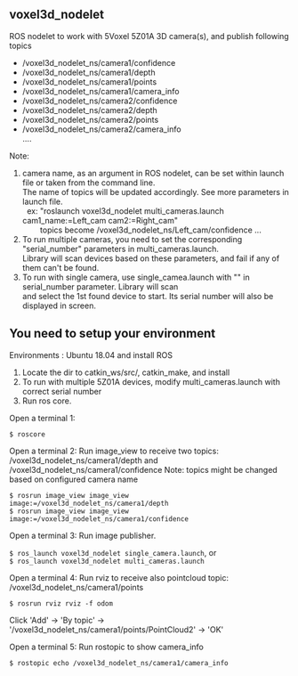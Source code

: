 voxel3d_nodelet
----------------------
ROS nodelet to work with 5Voxel 5Z01A 3D camera(s), and publish following topics
 - /voxel3d_nodelet_ns/camera1/confidence 
 - /voxel3d_nodelet_ns/camera1/depth
 - /voxel3d_nodelet_ns/camera1/points
 - /voxel3d_nodelet_ns/camera1/camera_info
 - /voxel3d_nodelet_ns/camera2/confidence 
 - /voxel3d_nodelet_ns/camera2/depth
 - /voxel3d_nodelet_ns/camera2/points
 - /voxel3d_nodelet_ns/camera2/camera_info  
 ....
 
 Note:
   1. camera name, as an argument in ROS nodelet, can be set within launch file or taken from the command line.  
      The name of topics will be updated accordingly. See more parameters in launch file.  
          &nbsp;&nbsp;ex: "roslaunch voxel3d_nodelet multi_cameras.launch cam1_name:=Left_cam cam2:=Right_cam"  
          &nbsp;&nbsp;&nbsp;&nbsp;&nbsp;&nbsp;&nbsp;&nbsp;topics become /voxel3d_nodelet_ns/Left_cam/confidence ...
   2. To run multiple cameras, you need to set the corresponding "serial_number" parameters in multi_cameras.launch.  
      Library will scan devices based on these parameters, and fail if any of them can't be found.
   3. To run with single camera, use single_camea.launch with "" in serial_number parameter. Library will scan  
      and select the 1st found device to start. Its serial number will also be displayed in screen.


You need to setup your environment
--------------------------------------
Environments : Ubuntu 18.04 and install ROS

1. Locate the dir to catkin_ws/src/, catkin_make, and install
2. To run with multiple 5Z01A devices, modify multi_cameras.launch with correct serial number
3. Run ros core.

Open a terminal 1:

`$ roscore`

Open a terminal 2:
Run image_view to receive two topics: /voxel3d_nodelet_ns/camera1/depth and /voxel3d_nodelet_ns/camera1/confidence
Note: topics might be changed based on configured camera name

`$ rosrun image_view image_view image:=/voxel3d_nodelet_ns/camera1/depth`  
`$ rosrun image_view image_view image:=/voxel3d_nodelet_ns/camera1/confidence`  

Open a terminal 3:
Run image publisher.

`$ ros_launch voxel3d_nodelet single_camera.launch`, or  
`$ ros_launch voxel3d_nodelet multi_cameras.launch`  

Open a terminal 4:
Run rviz to receive also pointcloud topic: /voxel3d_nodelet_ns/camera1/points

`$ rosrun rviz rviz -f odom`

Click 'Add' -> 'By topic' -> '/voxel3d_nodelet_ns/camera1/points/PointCloud2' -> 'OK'

Open a terminal 5:
Run rostopic to show camera_info

`$ rostopic echo /voxel3d_nodelet_ns/camera1/camera_info`

